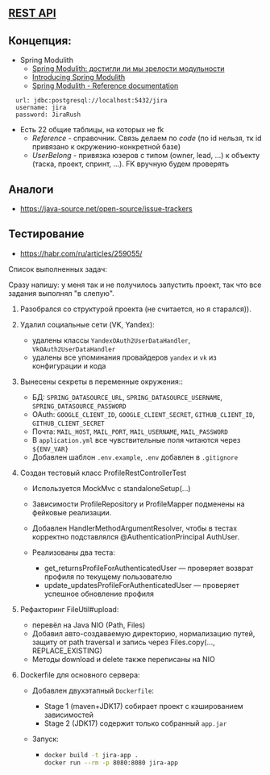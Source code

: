 ## [REST API](http://localhost:8080/doc)

## Концепция:

- Spring Modulith
    - [Spring Modulith: достигли ли мы зрелости модульности](https://habr.com/ru/post/701984/)
    - [Introducing Spring Modulith](https://spring.io/blog/2022/10/21/introducing-spring-modulith)
    - [Spring Modulith - Reference documentation](https://docs.spring.io/spring-modulith/docs/current-SNAPSHOT/reference/html/)

```
  url: jdbc:postgresql://localhost:5432/jira
  username: jira
  password: JiraRush
```

- Есть 22 общие таблицы, на которых не fk
    - _Reference_ - справочник. Связь делаем по _code_ (по id нельзя, тк id привязано к окружению-конкретной базе)
    - _UserBelong_ - привязка юзеров с типом (owner, lead, ...) к объекту (таска, проект, спринт, ...). FK вручную будем
      проверять

## Аналоги

- https://java-source.net/open-source/issue-trackers

## Тестирование

- https://habr.com/ru/articles/259055/

Список выполненных задач:

Сразу напишу: у меня так и не получилось запустить проект, так что все задания выполнял "в слепую".
1. Разобрался со структурой проекта (не считается, но я старался)).
2. Удалил социальные сети (VK, Yandex):
    - удалены классы `YandexOAuth2UserDataHandler`, `VkOAuth2UserDataHandler`
    - удалены все упоминания провайдеров `yandex` и `vk` из конфигурации и кода
3. Вынесены секреты в переменные окружения::
    - БД: `SPRING_DATASOURCE_URL`, `SPRING_DATASOURCE_USERNAME`, `SPRING_DATASOURCE_PASSWORD`
    - OAuth: `GOOGLE_CLIENT_ID`, `GOOGLE_CLIENT_SECRET`, `GITHUB_CLIENT_ID`, `GITHUB_CLIENT_SECRET`
    - Почта: `MAIL_HOST`, `MAIL_PORT`, `MAIL_USERNAME`, `MAIL_PASSWORD`
    - В `application.yml` все чувствительные поля читаются через `${ENV_VAR}`
    - Добавлен шаблон `.env.example`, `.env` добавлен в `.gitignore`
   
5. Создан тестовый класс ProfileRestControllerTest
      -	Используется MockMvc с standaloneSetup(...)
      -	Зависимости ProfileRepository и ProfileMapper подменены на фейковые реализации.
      -	Добавлен HandlerMethodArgumentResolver, чтобы в тестах корректно подставлялся @AuthenticationPrincipal AuthUser.
   
    - Реализованы два теста:
      -	get_returnsProfileForAuthenticatedUser — проверяет возврат профиля по текущему пользователю
      -	update_updatesProfileForAuthenticatedUser — проверяет успешное обновление профиля
      
6. Рефакторинг FileUtil#upload:
    - перевёл на Java NIO (Path, Files)
    - Добавил авто-создаваемую директорию, нормализацию путей, защиту от path traversal и запись через Files.copy(..., REPLACE_EXISTING)
    - Методы download и delete также переписаны на NIO

9. Dockerfile для основного сервера:
   - Добавлен двухэтапный `Dockerfile`:
     - Stage 1 (maven+JDK17) собирает проект с кэшированием зависимостей 
     - Stage 2 (JDK17) содержит только собранный `app.jar`
     
   - Запуск:
     - ```bash
       docker build -t jira-app .
       docker run --rm -p 8080:8080 jira-app